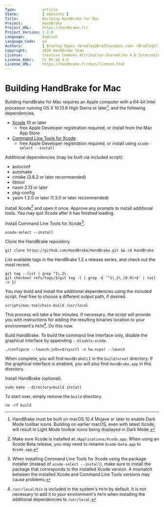 ```yaml
---
Type:            article
State:           [ obsolete ]
Title:           Building HandBrake for Mac
Project:         HandBrake
Project_URL:     https://handbrake.fr/
Project_Version: 1.2.0
Language:        English
Language_Code:   en
Authors:         [ Bradley Sepos <bradley@bradleysepos.com> (BradleyS), Scott (s55) ]
Copyright:       2020 HandBrake Team
License:         Creative Commons Attribution-ShareAlike 4.0 International
License_Abbr:    CC BY-SA 4.0
License_URL:     https://handbrake.fr/docs/license.html
---
```


Building HandBrake for Mac
==========================

Building HandBrake for Mac requires an Apple computer with a 64-bit Intel processor running OS X 10.13.6 High Sierra or later[^mojave-dark-mode], and the following dependencies.

- [Xcode](https://developer.apple.com/xcode/) 10 or later
  - free Apple Developer registration required, or install from the Mac App Store
- [Command Line Tools for Xcode](https://developer.apple.com/download/more/)
  - free Apple Developer registration required, or install using `xcode-select --install`

Additional dependencies (may be built via included script):

- autoconf
- automake
- cmake (3.8.2 or later recommended)
- libtool
- nasm 2.13 or later
- pkg-config
- yasm 1.2.0 or later (1.3.0 or later recommended)

Install Xcode[^xcode-install] and open it once. Approve any prompts to install additional tools. You may quit Xcode after it has finished loading.

Install Command Line Tools for Xcode[^xcode-cli-tools].

    xcode-select --install

Clone the HandBrake repository.

    git clone https://github.com/HandBrake/HandBrake.git && cd HandBrake

List available tags in the HandBrake 1.2.x release series, and check out the most recent.

    git tag --list | grep ^1\.2\.
    git checkout refs/tags/$(git tag -l | grep -E '^1\.2\.[0-9]+$' | tail -n 1)

You may build and install the additional dependencies using the included script. Feel free to choose a different output path, if desired.

    scripts/mac-toolchain-build /usr/local

This process will take a few minutes. If necessary, the script will provide you with instructions for adding the resulting binaries location to your environment's `PATH`[^default-path]. Do this now.

Build HandBrake. To build the command line interface only, disable the graphical interface by appending `--disable-xcode`.

    ./configure --launch-jobs=$(sysctl -n hw.ncpu) --launch

When complete, you will find `HandBrakeCLI` in the `build/xroot` directory. If the graphical interface is enabled, you will also find `HandBrake.app` in this directory.

Install HandBrake (optional).

    sudo make --directory=build install

To start over, simply remove the `build` directory.

    rm -rf build

[^mojave-dark-mode]: HandBrake must be built on macOS 10.4 Mojave or later to enable Dark Mode toolbar icons. Building on earlier macOS, even with latest Xcode, will result in Light Mode toolbar icons being displayed in Dark Mode.

[^xcode-install]: Make sure Xcode is installed at `/Applications/Xcode.app`. When using an Xcode Beta release, you may need to rename `Xcode-beta.app` to `Xcode.app`.

[^xcode-cli-tools]: When installing Command Line Tools for Xcode using the package installer (instead of `xcode-select --install`), make sure to install the package that corresponds to the installed Xcode version. A mismatch between the installed Xcode and Command Line Tools versions may cause problems.

[^default-path]: `/usr/local/bin` is included in the system's `PATH` by default. It is not necessary to add it to your environment's `PATH` when installing the additional dependencies to `/usr/local`.
